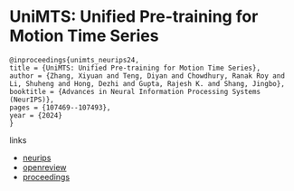 # UniMTS: Unified Pre-training for Motion Time Series

```
@inproceedings{unimts_neurips24,
title = {UniMTS: Unified Pre-training for Motion Time Series},
author = {Zhang, Xiyuan and Teng, Diyan and Chowdhury, Ranak Roy and Li, Shuheng and Hong, Dezhi and Gupta, Rajesh K. and Shang, Jingbo},
booktitle = {Advances in Neural Information Processing Systems (NeurIPS)},
pages = {107469--107493},
year = {2024}
}
```

links
- [neurips](https://nips.cc/Conferences/2024/Schedule?showEvent=96073)
- [openreview](https://openreview.net/forum?id=DpByqSbdhI)
- [proceedings](https://papers.nips.cc//paper_files/paper/2024/hash/c290d4373c495b2cad0625d6288260f0-Abstract-Conference.html)

